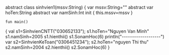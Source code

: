 abstract class sinhvien1(mssv:String)
{
    var mssv:String=""
    abstract var hoTen:String
    abstract var namSinh:Int
    init {
        this.mssv=mssv
    }




    fun main()
{
    val s1=SinhvienCNTT("030652133");
    s1.hoTen="Nguyen Van Minh"
    s1.namSinh=2005
    s1.hienthii()
    s1.SonamHoc(6)
    println("-------------------")
    var s2=SinhvienKeToan("0306451234");
    s2.hoTen="nguyen Thi thu"
    s2.namSinh=2004
    s2.hienthii()
    s2.SonamHoc(6)
}
